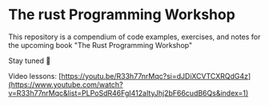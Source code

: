 # The rust Programming Workshop

This repository is a compendium of code examples, exercises, and notes for the upcoming book "The Rust Programming Workshop"

Stay tuned 👀

Video lessons:
[https://youtu.be/R33h77nrMqc?si=dJDiXCVTCXRQdG4z](https://www.youtube.com/watch?v=R33h77nrMqc&list=PLPoSdR46FgI412aItyJhj2bF66cudB6Qs&index=1)
